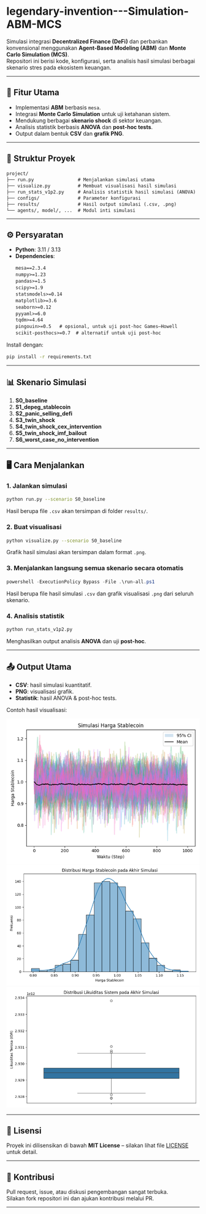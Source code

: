 # legendary-invention---Simulation-ABM-MCS

Simulasi integrasi **Decentralized Finance (DeFi)** dan perbankan konvensional menggunakan **Agent-Based Modeling (ABM)** dan **Monte Carlo Simulation (MCS)**.  
Repositori ini berisi kode, konfigurasi, serta analisis hasil simulasi berbagai skenario stres pada ekosistem keuangan.

---

## 🚀 Fitur Utama
- Implementasi **ABM** berbasis `mesa`.
- Integrasi **Monte Carlo Simulation** untuk uji ketahanan sistem.
- Mendukung berbagai **skenario shock** di sektor keuangan.
- Analisis statistik berbasis **ANOVA** dan **post-hoc tests**.
- Output dalam bentuk **CSV** dan **grafik PNG**.

---

## 📂 Struktur Proyek
```
project/
├── run.py                # Menjalankan simulasi utama
├── visualize.py          # Membuat visualisasi hasil simulasi
├── run_stats_v1p2.py     # Analisis statistik hasil simulasi (ANOVA)
├── configs/              # Parameter konfigurasi
├── results/              # Hasil output simulasi (.csv, .png)
└── agents/, model/, ...  # Modul inti simulasi
```

---

## ⚙️ Persyaratan
- **Python**: 3.11 / 3.13
- **Dependencies**:
  ```txt
  mesa==2.3.4
  numpy>=1.23
  pandas>=1.5
  scipy>=1.9
  statsmodels>=0.14
  matplotlib>=3.6
  seaborn>=0.12
  pyyaml>=6.0
  tqdm>=4.64
  pingouin>=0.5   # opsional, untuk uji post-hoc Games–Howell
  scikit-posthocs>=0.7  # alternatif untuk uji post-hoc
  ```

Install dengan:
```bash
pip install -r requirements.txt
```

---

## 📊 Skenario Simulasi
1. **S0_baseline**  
2. **S1_depeg_stablecoin**  
3. **S2_panic_selling_defi**  
4. **S3_twin_shock**  
5. **S4_twin_shock_cex_intervention**  
6. **S5_twin_shock_imf_bailout**  
7. **S6_worst_case_no_intervention**

---

## 🖥️ Cara Menjalankan
### 1. Jalankan simulasi
```bash
python run.py --scenario S0_baseline
```
Hasil berupa file `.csv` akan tersimpan di folder `results/`.

### 2. Buat visualisasi
```bash
python visualize.py --scenario S0_baseline
```
Grafik hasil simulasi akan tersimpan dalam format `.png`. 

### 3. Menjalankan langsung semua skenario secara otomatis 
```powershell
powershell -ExecutionPolicy Bypass -File .\run-all.ps1
```
Hasil berupa file hasil simulasi `.csv` dan grafik visualisasi `.png` dari seluruh skenario. 

### 4. Analisis statistik
```bash
python run_stats_v1p2.py
```
Menghasilkan output analisis **ANOVA** dan uji **post-hoc**.

--- 



## 📤 Output Utama
- **CSV**: hasil simulasi kuantitatif.  
- **PNG**: visualisasi grafik.  
- **Statistik**: hasil ANOVA & post-hoc tests.  

Contoh hasil visualisasi:

![Contoh Grafik Hasil Simulasi - stablecoin_price_timeseries](https://github.com/mukuga/legendary-invention---Simulation-ABM-MCS/blob/result/figures/indonesia/S0_baseline/stablecoin_price_timeseries.png)
![Contoh Grafik Hasil Simulasi - final_price_distribution](https://github.com/mukuga/legendary-invention---Simulation-ABM-MCS/blob/result/figures/indonesia/S0_baseline/final_price_distribution.png)
![Contoh Grafik Hasil Simulasi - final_liquidity_boxplot](https://github.com/mukuga/legendary-invention---Simulation-ABM-MCS/blob/result/figures/indonesia/S0_baseline/final_liquidity_boxplot.png)

---

## 📜 Lisensi
Proyek ini dilisensikan di bawah **MIT License** – silakan lihat file [LICENSE](LICENSE) untuk detail.

---

## 🙌 Kontribusi
Pull request, issue, atau diskusi pengembangan sangat terbuka.  
Silakan fork repositori ini dan ajukan kontribusi melalui PR.

---
